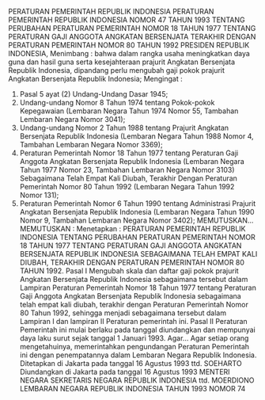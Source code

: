  PERATURAN PEMERINTAH REPUBLIK INDONESIA PERATURAN PEMERINTAH REPUBLIK INDONESIA NOMOR 47 TAHUN 1993 TENTANG PERUBAHAN PERATURAN PEMERINTAH NOMOR 18 TAHUN 1977 TENTANG PERATURAN GAJI ANGGOTA ANGKATAN BERSENJATA TERAKHIR DENGAN PERATURAN PEMERINTAH NOMOR 80 TAHUN 1992 PRESIDEN REPUBLIK INDONESIA,
Menimbang :
 bahwa dalam rangka usaha meningkatkan daya guna dan hasil guna serta kesejahteraan prajurit Angkatan Bersenjata Republik Indonesia, dipandang perlu mengubah gaji pokok prajurit Angkatan Bersenjata Republik Indonesia;
Mengingat :

1. Pasal 5 ayat (2) Undang-Undang Dasar 1945;
2. Undang-undang Nomor 8 Tahun 1974 tentang Pokok-pokok Kepegawaian (Lembaran Negara Tahun 1974 Nomor 55, Tambahan Lembaran Negara Nomor 3041);
3. Undang-undang Nomor 2 Tahun 1988 tentang Prajurit Angkatan Bersenjata Republik Indonesia (Lembaran Negara Tahun 1988 Nomor 4, Tambahan Lembaran Negara Nomor 3369);
4. Peraturan Pemerintah Nomor 18 Tahun 1977 tentang Peraturan Gaji Anggota Angkatan Bersenjata Republik Indonesia (Lembaran Negara Tahun 1977 Nomor 23, Tambahan Lembaran Negara Nomor 3103) Sebagaimana Telah Empat Kali Diubah, Terakhir Dengan Peraturan Pemerintah Nomor 80 Tahun 1992 (Lembaran Negara Tahun 1992 Nomor 131);
5. Peraturan Pemerintah Nomor 6 Tahun 1990 tentang Administrasi Prajurit Angkatan Bersenjata Republik Indonesia (Lembaran Negara Tahun 1990 Nomor 9, Tambahan Lembaran Negara Nomor 3402); MEMUTUSKAN…
MEMUTUSKAN :
 Menetapkan : PERATURAN PEMERINTAH REPUBLIK INDONESIA TENTANG PERUBAHAN PERATURAN PEMERINTAH NOMOR 18 TAHUN 1977 TENTANG PERATURAN GAJI ANGGOTA ANGKATAN BERSENJATA REPUBLIK INDONESIA SEBAGAIMANA TELAH EMPAT KALI DIUBAH, TERAKHIR DENGAN PERATURAN PEMERINTAH NOMOR 80 TAHUN 1992.
Pasal I
Mengubah skala dan daftar gaji pokok prajurit Angkatan Bersenjata Republik Indonesia sebagaimana tersebut dalam Lampiran Peraturan Pemerintah Nomor 18 Tahun 1977 tentang Peraturan Gaji Anggota Angkatan Bersenjata Republik Indonesia sebagaimana telah empat kali diubah, terakhir dengan Peraturan Pemerintah Nomor 80 Tahun 1992, sehingga menjadi sebagaimana tersebut dalam Lampiran I dan lampiran II Peraturan pemerintah ini.
Pasal II
Peraturan Pemerintah ini mulai berlaku pada tanggal diundangkan dan mempunyai daya laku surut sejak tanggal 1 Januari 1993. Agar…
Agar setiap orang mengetahuinya, memerintahkan pengundangan Peraturan Pemerintah ini dengan penempatannya dalam Lembaran Negara Republik Indonesia. Ditetapkan di Jakarta pada tanggal 16 Agustus 1993 ttd. SOEHARTO Diundangkan di Jakarta pada tanggal 16 Agustus 1993 MENTERI NEGARA SEKRETARIS NEGARA REPUBLIK INDONESIA ttd. MOERDIONO LEMBARAN NEGARA REPUBLIK INDONESIA TAHUN 1993 NOMOR 74